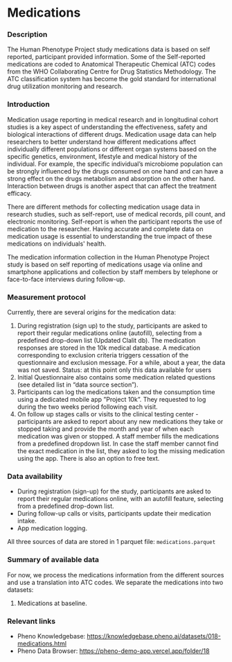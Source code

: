 # Medications

### Description 

The Human Phenotype Project study medications data is based on self reported, participant provided information.
Some of the Self-reported medications are coded to Anatomical Therapeutic Chemical (ATC) codes from the WHO Collaborating Centre for Drug Statistics Methodology. The ATC classification system has become the gold standard for international drug utilization monitoring and research. 

### Introduction

Medication usage reporting in medical research and in longitudinal cohort studies is a key aspect of understanding the effectiveness, safety and biological interactions of different drugs. Medication usage data can help researchers to better understand how different medications affect individually different populations or different organ systems based on the specific genetics, environment, lifestyle and medical history of the individual. For example, the specific individual’s microbiome population can be strongly influenced by the drugs consumed on one hand and can have a strong effect on the drugs metabolism and absorption on the other hand. Interaction between drugs is another aspect that can affect the treatment efficacy.

There are different methods for collecting medication usage data in research studies, such as self-report, use of medical records, pill count, and electronic monitoring. Self-report is when the participant reports the use of medication to the researcher. Having accurate and complete data on medication usage is essential to understanding the true impact of these medications on individuals' health. 

The medication information collection in the Human Phenotype Project study is based on self reporting of medications usage via online and smartphone applications and collection by staff members by telephone or face-to-face interviews during follow-up. 

### Measurement protocol 
<!-- long measurment protocol for the data browser -->
Currently, there are several origins for the medication data:
1. During registration (sign up) to the study, participants are asked to report their regular medications online (autofill), selecting from a predefined drop-down list (Updated Clalit db). The medication responses are stored in the 10k medical database. A medication corresponding to exclusion criteria triggers cessation of the questionnaire and exclusion message. For a while, about a year, the data was not saved. Status: at this point only this data available for users
2. Initial Questionnaire also contains some medication related questions (see detailed list in “data source section”).
3. Participants can log the medications taken and the consumption time using a dedicated mobile app ”Project 10k”. They requested to log during the two weeks period following each visit.
4. On follow up stages calls or visits to the clinical testing center - ​​participants are asked to report about any new medications they take or stopped taking and provide the month and year of when each medication was given or stopped. A staff member fills the  medications from a predefined dropdown list.
In case the staff member cannot find the exact medication in the list, they asked to log the missing medication using the app. There is also an option to free text. 

### Data availability 
<!-- for the example notebooks -->
- During registration (sign-up) for the study, participants are asked to report their regular medications online, with an autofill feature, selecting from a predefined drop-down list.
- During follow-up calls or visits, participants update their medication intake.
- App medication logging.

All three sources of data are stored in 1 parquet file: `medications.parquet`

### Summary of available data 
<!-- for the data browser -->
For now, we process the medications information from the different sources and use a translation into ATC codes.
We separate the medications into two datasets:
1. Medications at baseline.

### Relevant links

* Pheno Knowledgebase: https://knowledgebase.pheno.ai/datasets/018-medications.html
* Pheno Data Browser: https://pheno-demo-app.vercel.app/folder/18
